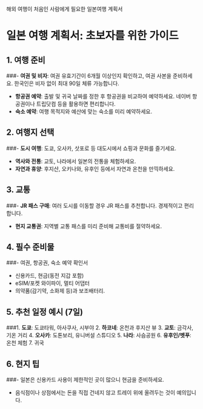 해외 여행이 처음인 사람에게 필요한 일본여행 계획서 

# 일본 여행 계획서: 초보자를 위한 가이드 

## 1. **여행 준비**
###- **여권 및 비자**: 여권 유효기간이 6개월 이상인지 확인하고, 여권 사본을 준비하세요. 한국인은 비자 없이 최대 90일 체류 가능합니다.
- **항공권 예약**: 출발 및 귀국 날짜를 정한 후 항공권을 비교하여 예약하세요. 네이버 항공권이나 트립닷컴 등을 활용하면 편리합니다.
- **숙소 예약**: 여행 목적지와 예산에 맞는 숙소를 미리 예약하세요. 

## 2. **여행지 선택**
###- **도시 여행**: 도쿄, 오사카, 삿포로 등 대도시에서 쇼핑과 문화를 즐기세요.
- **역사와 전통**: 교토, 나라에서 일본의 전통을 체험하세요.
- **자연과 휴양**: 후지산, 오키나와, 유후인 등에서 자연과 온천을 만끽하세요. 

## 3. **교통**
###- **JR 패스 구매**: 여러 도시를 이동할 경우 JR 패스를 추천합니다. 경제적이고 편리합니다.
- **현지 교통권**: 지역별 교통 패스를 미리 준비해 교통비를 절약하세요. 

## 4. **필수 준비물**
###- 여권, 항공권, 숙소 예약 확인서
- 신용카드, 현금(동전 지갑 포함)
- eSIM/포켓 와이파이, 멀티 어댑터
- 의약품(감기약, 소화제 등)과 보조배터리. 

## 5. **추천 일정 예시 (7일)**
###1. **도쿄**: 도쿄타워, 아사쿠사, 시부야
2. **하코네**: 온천과 후지산 뷰
3. **교토**: 금각사, 기온 거리
4. **오사카**: 도톤보리, 유니버설 스튜디오
5. **나라**: 사슴공원
6. **유후인/벳푸**: 온천 체험
7. 귀국 

## 6. **현지 팁**
###- 일본은 신용카드 사용이 제한적인 곳이 많으니 현금을 준비하세요.
- 음식점이나 상점에서는 돈을 직접 건네지 않고 트레이 위에 올려두는 것이 예의입니다. 
